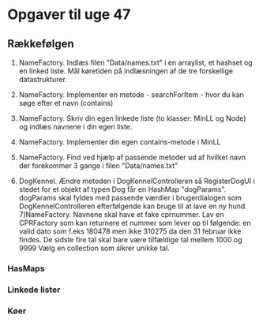 # Opgaver til uge 47 
## Rækkefølgen 
1) NameFactory. Indlæs filen "Data/names.txt" i en arraylist, et hashset og en linked liste. 
Mål køretiden på indlæsningen af de tre forskellige datastrukturer.
2) NameFactory. Implementer en metode - searchForItem - hvor du kan søge efter et navn (contains)
3) NameFactory. Skriv din egen linkede liste (to klasser: MinLL og Node) og indlæs navnene i din egen liste.
4) NameFactory. Implementer din egen contains-metode i MinLL
5) NameFactory. Find ved hjælp af passende metoder ud af hvilket navn der forekommer 3 gange i filen "Data/names.txt" 

6) DogKennel. Ændre metoden i DogKennelControlleren så RegisterDogUI i stedet for et objekt af typen Dog får en HashMap "dogParams".
dogParams skal fyldes med passende værdier i brugerdialogen som DogKennelControlleren efterfølgende kan bruge til at lave en ny hund.
7)NameFactory. Navnene skal have et fake cprnummer. Lav en CPRFactory som kan returnere et nummer som lever op til følgende:
en valid dato som f.eks 180478 men ikke 310275 da den 31 februar ikke findes. De sidste fire tal skal bare være tilfældige tal mellem 1000 og 9999
Vælg en collection som sikrer unikke tal.


### HasMaps
### Linkede lister
### Køer
